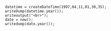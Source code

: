 
```luceescript+trycf
	datetime = createDateTime(1997,04,11,01,30,35);
	writeDump(datetime.year());
	writeoutput("<br>");
	date = now();
	writedump(date.year());
```
